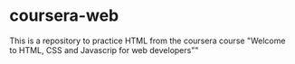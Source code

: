 # coursera-web
This is a repository to practice HTML from the coursera course "Welcome to HTML, CSS and Javascrip for web developers""
